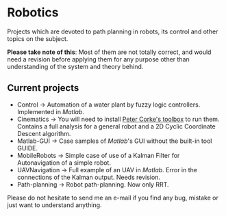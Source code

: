 # Robotics
Projects which are devoted to path planning in robots, its control and other topics on the subject. 

**Please take note of this**: Most of them are not totally correct, and would need a revision before applying them for any purpose other than understanding of the system and theory behind. 

## Current projects
* Control -> Automation of a water plant by fuzzy logic controllers. Implemented in *Matlab*.
* Cinematics -> You will need to install [Peter Corke's toolbox](http://petercorke.com/wordpress/toolboxes/robotics-toolbox) to run them. Contains a full analysis for a general robot and a 2D Cyclic Coordinate Descent algorithm.
* Matlab-GUI -> Case samples of *Matlab*'s GUI without the built-in tool GUIDE.
* MobileRobots -> Simple case of use of a Kalman Filter for Autonavigation of a simple robot.
* UAVNavigation -> Full example of an UAV in *Matlab*. Error in the connections of the Kalman output. Needs revision.
* Path-planning -> Robot path-planning. Now only RRT.

Please do not hesitate to send me an e-mail if you find any bug, mistake or just want to understand anything.
